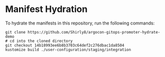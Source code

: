 # Manifest Hydration

To hydrate the manifests in this repository, run the following commands:

```shell
git clone https://github.com/Shirly8/argocon-gitops-promoter-hydrate-demo
# cd into the cloned directory
git checkout 14b18993ee6b8b3703c64def2c276dbac1da8504
kustomize build ./user-configuration/staging/integration
```
